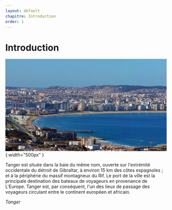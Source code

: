 ```yaml
---
layout: default
chapitre: Introduction
order: 1
---
```


# Introduction
![Introduction](./images/tanger.jpg){:width="500px" }

Tanger est située dans la baie du même nom, ouverte sur l'extrémité occidentale du détroit de Gibraltar, à environ 15 km des côtes espagnoles ; et à la périphérie du massif montagneux du Rif. Le port de la ville est la principale destination des bateaux de voyageurs en provenance de L'Europe. Tanger est, par conséquent, l'un des lieux de passage des voyageurs circulant entre le continent européen et africain.

*Tanger*
<!-- new slide -->